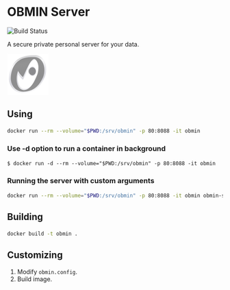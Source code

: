 # OBMIN Server

![Build Status](https://travis-ci.com/konkor/obmin-docker.svg?branch=master)

A secure private personal server for your data.

![LOGO](obmin.svg)

## Using
```sh
docker run --rm --volume="$PWD:/srv/obmin" -p 80:8088 -it obmin
```
### Use **-d** option to run a container in background

```console
$ docker run -d --rm --volume="$PWD:/srv/obmin" -p 80:8088 -it obmin
```
### Running the server with custom arguments
```sh
docker run --rm --volume="$PWD:/srv/obmin" -p 80:8088 -it obmin obmin-server --config /etc/obmin.config
```

## Building
```sh
docker build -t obmin .
```

## Customizing
1. Modify `obmin.config`.
2. Build image.
